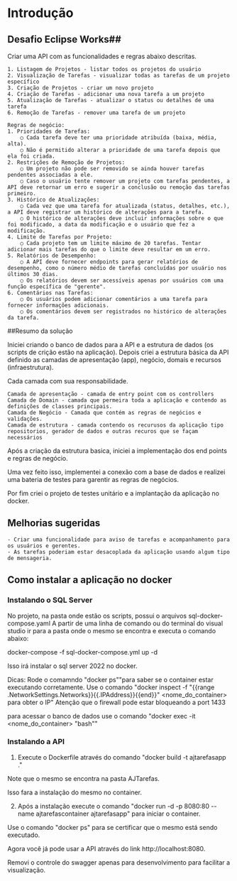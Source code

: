 # Introdução
## Desafio Eclipse Works##
Criar uma API com as funcionalidades e regras abaixo descritas.

	1. Listagem de Projetos - listar todos os projetos do usuário
	2. Visualização de Tarefas - visualizar todas as tarefas de um projeto específico
	3. Criação de Projetos - criar um novo projeto
	4. Criação de Tarefas - adicionar uma nova tarefa a um projeto
	5. Atualização de Tarefas - atualizar o status ou detalhes de uma tarefa
	6. Remoção de Tarefas - remover uma tarefa de um projeto
	
	Regras de negócio:
	1. Prioridades de Tarefas:
		○ Cada tarefa deve ter uma prioridade atribuída (baixa, média, alta).
		○ Não é permitido alterar a prioridade de uma tarefa depois que ela foi criada.
	2. Restrições de Remoção de Projetos:
		○ Um projeto não pode ser removido se ainda houver tarefas pendentes associadas a ele.
		○ Caso o usuário tente remover um projeto com tarefas pendentes, a API deve retornar um erro e sugerir a conclusão ou remoção das tarefas primeiro.
	3. Histórico de Atualizações:
		○ Cada vez que uma tarefa for atualizada (status, detalhes, etc.), a API deve registrar um histórico de alterações para a tarefa.
		○ O histórico de alterações deve incluir informações sobre o que foi modificado, a data da modificação e o usuário que fez a modificação.
	4. Limite de Tarefas por Projeto:
		○ Cada projeto tem um limite máximo de 20 tarefas. Tentar adicionar mais tarefas do que o limite deve resultar em um erro.
	5. Relatórios de Desempenho:
		○ A API deve fornecer endpoints para gerar relatórios de desempenho, como o número médio de tarefas concluídas por usuário nos últimos 30 dias.
		○ Os relatórios devem ser acessíveis apenas por usuários com uma função específica de "gerente".
	6. Comentários nas Tarefas:
		○ Os usuários podem adicionar comentários a uma tarefa para fornecer informações adicionais.
		○ Os comentários devem ser registrados no histórico de alterações da tarefa.

##Resumo da solução

Iniciei criando o banco de dados para a API e a estrutura de dados (os scripts de crição estão na aplicação).
Depois criei a estrutura básica da API definido as camadas de apresentação (app), negócio, domais e recursos (infraestrutura).

Cada camada com sua responsabilidade.

	Camada de apresentação - camada de entry point com os controllers 
	Camada de Domain - camada que permeira toda a aplicação e contendo as definições de classes principais.
	Camada de Negócio - Camada que contém as regras de negócios e validações.
	Camada de estrutura - camada contendo os recurusos da aplicação tipo repositorios, gerador de dados e outras recuros que se façam necessários 
	
Após a criação da estrutura basica, iniciei a implementação dos end points e regras de negócio.

Uma vez feito isso, implementei a conexão com a base de dados e realizei uma bateria de testes para garentir as regras de negócios.

Por fim criei o projeto de testes unitário e a implantação da aplicação no docker.

## Melhorias sugeridas 

	- Criar uma funcionalidade para aviso de tarefas e acompanhamento para os usuários e gerentes.
	- As tarefas poderiam estar desacoplada da aplicação usando algum tipo de mensageria.
	
## Como instalar a aplicação no docker

### Instalando o SQL Server 

No projeto, na pasta onde estão os scripts, possui o arquivos sql-docker-compose.yaml
A partir de uma linha de comando ou do terminal do visual studio ir para a pasta onde o mesmo se encontra e executa o comando abaixo:

docker-compose -f sql-docker-compose.yml up -d

Isso irá instalar o sql server 2022 no docker.

Dicas:  Rode o comamndo "docker ps""para saber se o container estar executando corretamente.
		Use o comando "docker inspect -f "{{range .NetworkSettings.Networks}}{{.IPAddress}}{{end}}" <nome_do_container> para obter o IP"
		Atenção que o firewall pode estar bloqueando a port 1433

para acessar o banco de dados use o comando "docker exec -it <nome_do_container> "bash""

### Instalando a API
1. Execute o Dockerfile através do comando "docker build -t ajtarefasapp ."

Note que o mesmo se encontra na pasta AJTarefas.

Isso fara a instalação do mesmo no container.

2. Após a instalação execute o comando "docker run -d -p 8080:80 --name ajtarefascontainer ajtarefasapp" para iniciar o container.

Use o comando "docker ps" para se certificar que o mesmo está sendo executado.

Agora você já pode usar a API através do link http://localhost:8080.

Removi o controle do swagger apenas para desenvolvimento para facilitar a visualização.




